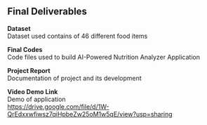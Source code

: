 ## Final Deliverables

**Dataset**  
Dataset used contains of 46 different food items  

**Final Codes**  
Code files used to build AI-Powered Nutrition Analyzer Application  

**Project Report**  
Documentation of project and its development

**Video Demo Link**  
Demo of application  
https://drive.google.com/file/d/1W-QrEdxxwfiwsz7qiHpbeZw25oM1w5qE/view?usp=sharing
